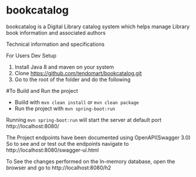 # bookcatalog
bookcatalog is a Digital Library catalog system which helps manage Library book information and associated authors

Technical information and specifications

For Users
Dev Setup

1. Install Java 8 and maven on your system
2. Clone https://github.com/tendomart/bookcatalog.git
3. Go to the root of the folder and do the following

  #To Build and Run the project
- Buiild with `mvn clean install` or `mvn clean package`
- Run the project with `mvn spring-boot:run`

Running `mvn spring-boot:run` will start the server at default port  http://localhost:8080/

The Project endpoints have been documented using OpenAPI(Swagger 3.0)
So to see and or  test out the endpoints navigate to http://localhost:8080/swagger-ui.html

To See the changes performed on the In-memory database, open the browser and go to http://localhost:8080/h2



